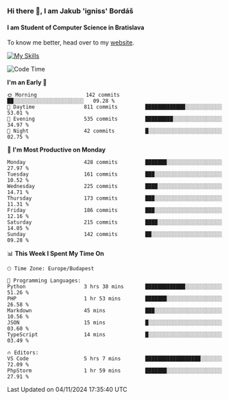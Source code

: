 ### Hi there 👋, I am Jakub 'igniss' Bordáš

#### I am Student of Computer Science in Bratislava
To know me better, head over to my [website](https://bordas.sk).

[![My Skills](https://skillicons.dev/icons?i=js,html,css,figma,svelte,java,kotlin,python,postgresql,typescript,nest,nodejs)](https://bordas.sk)


<!--START_SECTION:waka-->
![Code Time](http://img.shields.io/badge/Code%20Time-1%2C560%20hrs%2055%20mins-blue)

**I'm an Early 🐤** 

```text
🌞 Morning                142 commits         ██░░░░░░░░░░░░░░░░░░░░░░░   09.28 % 
🌆 Daytime                811 commits         █████████████░░░░░░░░░░░░   53.01 % 
🌃 Evening                535 commits         █████████░░░░░░░░░░░░░░░░   34.97 % 
🌙 Night                  42 commits          █░░░░░░░░░░░░░░░░░░░░░░░░   02.75 % 
```
📅 **I'm Most Productive on Monday** 

```text
Monday                   428 commits         ███████░░░░░░░░░░░░░░░░░░   27.97 % 
Tuesday                  161 commits         ███░░░░░░░░░░░░░░░░░░░░░░   10.52 % 
Wednesday                225 commits         ████░░░░░░░░░░░░░░░░░░░░░   14.71 % 
Thursday                 173 commits         ███░░░░░░░░░░░░░░░░░░░░░░   11.31 % 
Friday                   186 commits         ███░░░░░░░░░░░░░░░░░░░░░░   12.16 % 
Saturday                 215 commits         ████░░░░░░░░░░░░░░░░░░░░░   14.05 % 
Sunday                   142 commits         ██░░░░░░░░░░░░░░░░░░░░░░░   09.28 % 
```


📊 **This Week I Spent My Time On** 

```text
🕑︎ Time Zone: Europe/Budapest

💬 Programming Languages: 
Python                   3 hrs 38 mins       █████████████░░░░░░░░░░░░   51.26 % 
PHP                      1 hr 53 mins        ███████░░░░░░░░░░░░░░░░░░   26.58 % 
Markdown                 45 mins             ███░░░░░░░░░░░░░░░░░░░░░░   10.56 % 
JSON                     15 mins             █░░░░░░░░░░░░░░░░░░░░░░░░   03.60 % 
TypeScript               14 mins             █░░░░░░░░░░░░░░░░░░░░░░░░   03.49 % 

🔥 Editors: 
VS Code                  5 hrs 7 mins        ██████████████████░░░░░░░   72.09 % 
PhpStorm                 1 hr 59 mins        ███████░░░░░░░░░░░░░░░░░░   27.91 % 
```


 Last Updated on 04/11/2024 17:35:40 UTC
<!--END_SECTION:waka-->
